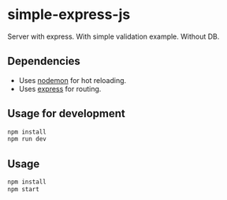 # simple-express-js

Server with express. With simple validation example. Without DB.

## Dependencies

- Uses [nodemon](https://github.com/remy/nodemon) for hot reloading.
- Uses [express](https://github.com/expressjs/express) for routing.

## Usage for development

```bash
npm install
npm run dev
```

## Usage

```bash
npm install
npm start
```
